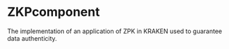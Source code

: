 # ZKPcomponent
The implementation of an application of ZPK in KRAKEN used to guarantee data authenticity.
